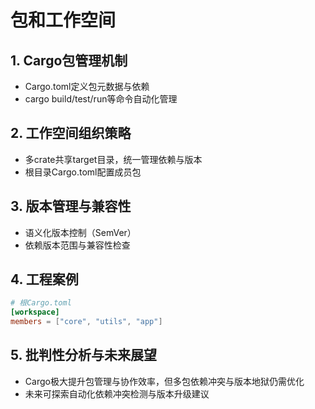 # 包和工作空间

## 1. Cargo包管理机制

- Cargo.toml定义包元数据与依赖
- cargo build/test/run等命令自动化管理

## 2. 工作空间组织策略

- 多crate共享target目录，统一管理依赖与版本
- 根目录Cargo.toml配置成员包

## 3. 版本管理与兼容性

- 语义化版本控制（SemVer）
- 依赖版本范围与兼容性检查

## 4. 工程案例

```toml
# 根Cargo.toml
[workspace]
members = ["core", "utils", "app"]
```

## 5. 批判性分析与未来展望

- Cargo极大提升包管理与协作效率，但多包依赖冲突与版本地狱仍需优化
- 未来可探索自动化依赖冲突检测与版本升级建议
